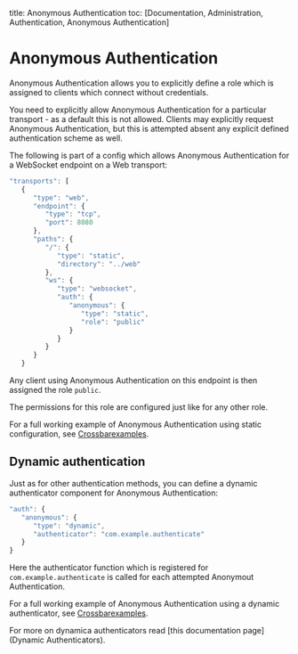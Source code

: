 title: Anonymous Authentication
toc: [Documentation, Administration, Authentication, Anonymous Authentication]

# Anonymous Authentication

Anonymous Authentication allows you to explicitly define a role which is assigned to clients which connect without credentials.

You need to explicitly allow Anonymous Authentication for a particular transport  - as a default this is not allowed. Clients may explicitly request Anonymous Authentication, but this is attempted absent any explicit defined authentication scheme as well.

The following is part of a config which allows Anonymous Authentication for a WebSocket endpoint on a Web transport:

```javascript
"transports": [
   {
      "type": "web",
      "endpoint": {
         "type": "tcp",
         "port": 8080
      },
      "paths": {
         "/": {
            "type": "static",
            "directory": "../web"
         },
         "ws": {
            "type": "websocket",
            "auth": {
               "anonymous": {
                  "type": "static",
                  "role": "public"
               }
            }
         }
      }
   }
```

Any client using Anonymous Authentication on this endpoint is then assigned the role `public`.

The permissions for this role are configured just like for any other role.

For a full working example of Anonymous Authentication using static configuration, see [Crossbarexamples](https://github.com/crossbario/crossbarexamples/tree/master/authentication/anonymous/static).

## Dynamic authentication

Just as for other authentication methods, you can define a dynamic authenticator component for Anonymous Authentication:

```javascript
"auth": {
   "anonymous": {
      "type": "dynamic",
      "authenticator": "com.example.authenticate"
   }
}
```

Here the authenticator function which is registered for `com.example.authenticate` is called for each attempted Anonymout Authentication.

For a full working example of Anonymous Authentication using a dynamic authenticator, see [Crossbarexamples](https://github.com/crossbario/crossbarexamples/tree/master/authentication/anonymous/dynamic).

For more on dynamica authenticators read [this documentation page](Dynamic Authenticators).
